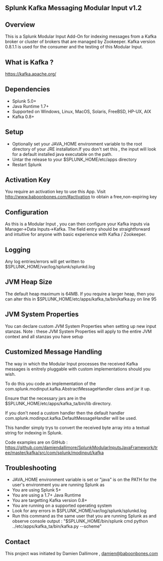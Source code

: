 ## Splunk Kafka Messaging Modular Input v1.2

## Overview

This is a Splunk Modular Input Add-On for indexing messages from a Kafka broker or cluster of brokers that are managed by Zookeeper.
Kafka version 0.8.1.1 is used for the consumer and the testing of this Modular Input.

## What is Kafka ?

https://kafka.apache.org/

## Dependencies

* Splunk 5.0+
* Java Runtime 1.7+
* Supported on Windows, Linux, MacOS, Solaris, FreeBSD, HP-UX, AIX
* Kafka 0.8+

## Setup

* Optionally set your JAVA_HOME environment variable to the root directory of your JRE installation.If you don't set this , the input will look for a default installed java executable on the path.
* Untar the release to your $SPLUNK_HOME/etc/apps directory
* Restart Splunk

## Activation Key

You require an activation key to use this App. Visit http://www.baboonbones.com/#activation  to obtain a free,non-expiring key

## Configuration

As this is a Modular Input , you can then configure your Kafka inputs via Manager->Data Inputs->Kafka. The field entry should be straightforward and intuitive for anyone with basic experience with Kafka / Zookeeper.

## Logging

Any log entries/errors will get written to $SPLUNK_HOME/var/log/splunk/splunkd.log

## JVM Heap Size

The default heap maximum is 64MB.
If you require a larger heap, then you can alter this in $SPLUNK_HOME/etc/apps/kafka_ta/bin/kafka.py on line 95

## JVM System Properties

You can declare custom JVM System Properties when setting up new input stanzas.
Note : these JVM System Properties will apply to the entire JVM context and all stanzas you have setup

## Customized Message Handling

The way in which the Modular Input processes the received Kafka messages is enitrely pluggable with custom implementations should you wish.

To do this you code an implementation of the com.splunk.modinput.kafka.AbstractMessageHandler class and jar it up.

Ensure that the necessary jars are in the $SPLUNK_HOME/etc/apps/kafka_ta/bin/lib directory.

If you don't need a custom handler then the default handler com.splunk.modinput.kafka.DefaultMessageHandler will be used.

This handler simply trys to convert the received byte array into a textual string for indexing in Splunk.

Code examples are on GitHub : https://github.com/damiendallimore/SplunkModularInputsJavaFramework/tree/master/kafka/src/com/splunk/modinput/kafka

## Troubleshooting

* JAVA_HOME environment variable is set or "java" is on the PATH for the user's environment you are running Splunk as
* You are using Splunk 5+
* You are using a 1.7+ Java Runtime
* You are targetting Kafka version 0.8+
* You are running on a supported operating system
* Look for any errors in $SPLUNK_HOME/var/log/splunk/splunkd.log
* Run this command as the same user that you are running Splunk as and observe console output : "$SPLUNK_HOME/bin/splunk cmd python ../etc/apps/kafka_ta/bin/kafka.py --scheme" 

## Contact

This project was initiated by Damien Dallimore , damien@baboonbones.com

